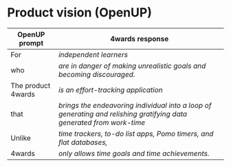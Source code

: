 # Product vision (OpenUP)
|OpenUP prompt|4wards response|
|---|---|
|For|<i>independent learners</i>|
|who|<i>are in danger of making unrealistic goals and becoming discouraged.</i>|
|The product 4wards|<i>is an effort-tracking application</i>|
|that|<i>brings the endeavoring individual into a loop of generating and relishing gratifying data generated from work-time</i>|
|Unlike|<i>time trackers, to-do list apps, Pomo timers, and flat databases,</i>|
|4wards|<i>only allows time goals and time achievements.</i>|

